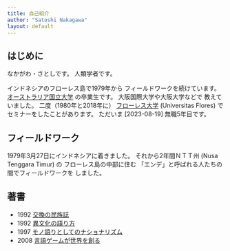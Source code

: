 ```yaml
---
title: 自己紹介
author: "Satoshi Nakagawa"
layout: default
---
```


## はじめに

なかがわ・さとしです。
人類学者です。

インドネシアのフローレス島で1979年から
フィールドワークを続けています。
[オーストラリア国立大学](https://www.anu.edu.au)
の卒業生です。
大阪国際大学や大阪大学などで
教えていました。
二度（1980年と2018年に）
[フローレス大学](https://www.uniflor.ac.id/)
(Universitas Flores) で
セミナーをしたことがあります。
ただいま [2023-08-19] 無職5年目です。

## フィールドワーク

1979年3月27日にインドネシアに着きました。
それから2年間ＮＴＴ州 (Nusa Tenggara Timur) の
フローレス島の中部に住む
「エンデ」と呼ばれる人たちの間でフィールドワークを
しました。

## 著書

- 1992 [交換の民族誌](https://www.amazon.co.jp/%E4%BA%A4%E6%8F%9B%E3%81%AE%E6%B0%91%E6%97%8F%E8%AA%8C%E2%80%95%E3%81%82%E3%82%8B%E3%81%84%E3%81%AF%E7%8A%AC%E5%A5%BD%E3%81%8D%E3%81%AE%E3%81%9F%E3%82%81%E3%81%AE%E4%BA%BA%E9%A1%9E%E5%AD%A6%E5%85%A5%E9%96%80-SEKAISHISO-SEMINAR-%E4%B8%AD%E5%B7%9D-%E6%95%8F/dp/4790704297/ref=sr_1_5?__mk_ja_JP=%E3%82%AB%E3%82%BF%E3%82%AB%E3%83%8A&dchild=1&keywords=%E4%BA%A4%E6%8F%9B%E3%81%AE%E4%BA%BA%E9%A1%9E%E5%AD%A6&qid=1604239994&sr=8-5)
- 1992 [異文化の語り方](https://www.amazon.co.jp/%E7%95%B0%E6%96%87%E5%8C%96%E3%81%AE%E8%AA%9E%E3%82%8A%E6%96%B9%E2%80%95%E3%81%82%E3%82%8B%E3%81%84%E3%81%AF%E7%8C%AB%E5%A5%BD%E3%81%8D%E3%81%AE%E3%81%9F%E3%82%81%E3%81%AE%E4%BA%BA%E9%A1%9E%E5%AD%A6%E5%85%A5%E9%96%80-SEKAISHISO-SEMINAR-%E4%B8%AD%E5%B7%9D-%E6%95%8F/dp/4790704300/ref=pd_bxgy_img_2/356-1846600-3307422?_encoding=UTF8&pd_rd_i=4790704300&pd_rd_r=57c0adb7-7deb-4715-b295-a252a34a328d&pd_rd_w=xzuXr&pd_rd_wg=T9hBG&pf_rd_p=e64b0a81-ca1b-4802-bd2c-a4b65bccc76e&pf_rd_r=FBS4H10NWR083Z6H867W&psc=1&refRID=FBS4H10NWR083Z6H867W)
- 1997 [モノ語りとしてのナショナリズム](https://www.amazon.co.jp/%E3%83%A2%E3%83%8E%E8%AA%9E%E3%82%8A%E3%81%A8%E3%81%97%E3%81%A6%E3%81%AE%E3%83%8A%E3%82%B7%E3%83%A7%E3%83%8A%E3%83%AA%E3%82%BA%E3%83%A0%E2%80%95%E7%90%86%E8%AB%96%E4%BA%BA%E9%A1%9E%E5%AD%A6%E7%9A%84%E6%8E%A2%E6%B1%82-%E8%AA%8D%E8%AD%98%E3%81%A8%E6%96%87%E5%8C%96-%E4%B8%AD%E5%B7%9D-%E6%95%8F/dp/4760892613/ref=sr_1_1?__mk_ja_JP=%E3%82%AB%E3%82%BF%E3%82%AB%E3%83%8A&dchild=1&keywords=%E4%B8%AD%E5%B7%9D%E6%95%8F+%E3%83%8A%E3%82%B7%E3%83%A7%E3%83%8A%E3%83%AA%E3%82%BA%E3%83%A0&qid=1604240117&s=books&sr=1-1)
- 2008 [言語ゲームが世界を創る](https://www.amazon.co.jp/%E8%A8%80%E8%AA%9E%E3%82%B2%E3%83%BC%E3%83%A0%E3%81%8C%E4%B8%96%E7%95%8C%E3%82%92%E5%89%B5%E3%82%8B%E2%80%95%E4%BA%BA%E9%A1%9E%E5%AD%A6%E3%81%A8%E7%A7%91%E5%AD%A6%E2%80%95-%E4%B8%96%E7%95%8C%E6%80%9D%E6%83%B3%E3%82%BC%E3%83%9F%E3%83%8A%E3%83%BC%E3%83%AB-SEKAISHISO-SEMINAR-%E4%B8%AD%E5%B7%9D/dp/4790714187/ref=sr_1_1?__mk_ja_JP=%E3%82%AB%E3%82%BF%E3%82%AB%E3%83%8A&dchild=1&keywords=%E4%B8%AD%E5%B7%9D%E6%95%8F+%E8%A8%80%E8%AA%9E%E3%82%B2%E3%83%BC%E3%83%A0&qid=1604240170&s=books&sr=1-)



